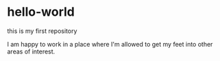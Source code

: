 # hello-world
this is my first repository

I am happy to work in a place where I'm allowed to get my feet into other areas of interest.
